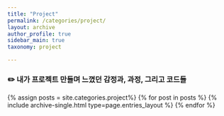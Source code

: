 ```yaml
---
title: "Project"
permalink: /categories/project/
layout: archive
author_profile: true
sidebar_main: true
taxonomy: project

---
```


### ✏️ 내가 프로젝트 만들며 느꼈던 감정과, 과정, 그리고 코드들

{% assign posts = site.categories.project%}
{% for post in posts %} {% include archive-single.html type=page.entries_layout %} {% endfor %}

